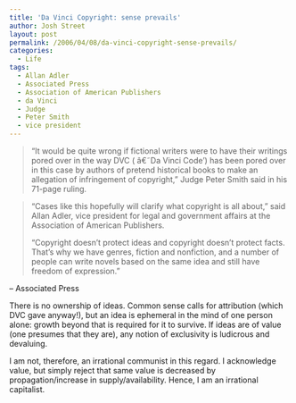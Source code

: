 ```yaml
---
title: 'Da Vinci Copyright: sense prevails'
author: Josh Street
layout: post
permalink: /2006/04/08/da-vinci-copyright-sense-prevails/
categories:
  - Life
tags:
  - Allan Adler
  - Associated Press
  - Association of American Publishers
  - da Vinci
  - Judge
  - Peter Smith
  - vice president
---
```

> &#8220;It would be quite wrong if fictional writers were to have their writings pored over in the way DVC ( â€˜Da Vinci Code&#8217;) has been pored over in this case by authors of pretend historical books to make an allegation of infringement of copyright,&#8221; Judge Peter Smith said in his 71-page ruling.

> &#8220;Cases like this hopefully will clarify what copyright is all about,&#8221; said Allan Adler, vice president for legal and government affairs at the Association of American Publishers.
> 
> &#8220;Copyright doesn&#8217;t protect ideas and copyright doesn&#8217;t protect facts. That&#8217;s why we have genres, fiction and nonfiction, and a number of people can write novels based on the same idea and still have freedom of expression.&#8221;

&#8211; Associated Press

There is no ownership of ideas. Common sense calls for attribution (which DVC gave anyway!), but an idea is ephemeral in the mind of one person alone: growth beyond that is required for it to survive. If ideas are of value (one presumes that they are), any notion of exclusivity is ludicrous and devaluing.

I am not, therefore, an irrational communist in this regard. I acknowledge value, but simply reject that same value is decreased by propagation/increase in supply/availability. Hence, I am an irrational capitalist.